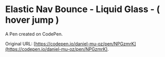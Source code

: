 # Elastic Nav Bounce - Liquid Glass - ( hover jump )

A Pen created on CodePen.

Original URL: [https://codepen.io/daniel-mu-oz/pen/NPGzmrK](https://codepen.io/daniel-mu-oz/pen/NPGzmrK).

